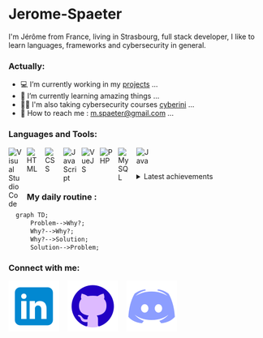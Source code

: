 # Jerome-Spaeter
I'm Jérôme from France, living in Strasbourg, full stack developer, I like to learn languages, frameworks and cybersecurity in general.


<!--
**Jerome-Spaeter/Jerome-Spaeter** is a ✨ _special_ ✨ repository because its `README.md` (this file) appears on your GitHub profile.
-->


### Actually:

- 💻 I’m currently working in my [projects][repositories] ...
- 🌱 I’m currently learning amazing things ...
- 🐱‍💻 I'm also taking cybersecurity courses [cyberini][cyberini] ...
- 📧 How to reach me : [m.spaeter@gmail.com][mail] ...


### Languages and Tools:

[<img align="left" alt="Visual Studio Code" width="26px" src="https://cdn.jsdelivr.net/gh/devicons/devicon/icons/vscode/vscode-original.svg" style="padding-right:10px;" />][VisualStudio]
[<img align="left" alt="HTML" width="26px" src="https://cdn.jsdelivr.net/gh/devicons/devicon/icons/html5/html5-original.svg" style="padding-right:10px;" />][HTML]
[<img align="left" alt="CSS" width="26px" src="https://cdn.jsdelivr.net/gh/devicons/devicon/icons/css3/css3-original.svg" style="padding-right:10px;" />][CSS]
[<img align="left" alt="JavaScript" width="26px" src="https://cdn.jsdelivr.net/gh/devicons/devicon/icons/javascript/javascript-original.svg" style="padding-right:10px;" />][JS]
[<img align="left" alt="VueJS" width="26px" src="https://cdn.jsdelivr.net/gh/devicons/devicon/icons/vuejs/vuejs-original.svg" style="padding-right:10px;" />][Vue.js]
[<img align="left" alt="PHP" width="26px" src="https://cdn.jsdelivr.net/gh/devicons/devicon/icons/php/php-original.svg" style="padding-right:10px;" />][php]
[<img align="left" alt="MySQL" width="26px" src="https://cdn.jsdelivr.net/gh/devicons/devicon/icons/mysql/mysql-original.svg" style="padding-right:10px;" />][SQL]
[<img align="left" alt="Java" width="26px" src="https://cdn.jsdelivr.net/gh/devicons/devicon/icons/java/java-original.svg" style="padding-right:10px;" />][Java]

</br></br>

<details>
  <summary>Latest achievements</summary>
  
<!-- BLOG-POST-LIST:START -->
- [I have obtained the title professional developer](https://www.linkedin.com/in/j%C3%A9r%C3%B4me-spaeter/details/education/1635510643986/single-media-viewer/)
- [I have obtained the Tosa CyberCitizen certification](https://www.tosa.org/EN/Index?param=cGdOc2MydUltNjYycVE0cEVsd1QwVWhoZFdKN3Q0ekpEbzR4VnRLeTZZbk5Ob0cySU1KTHdhTDNwUngrbFovRVhkSXQ1ZEVobWlPMnBLY0V6TFNwSEE9PTo6Ia7-rjUcUMnsFtxxUkni5Q)
</details>


### My daily routine :

```mermaid
  graph TD;
      Problem-->Why?;
      Why?-->Why?;
      Why?-->Solution;
      Solution-->Problem;
```

### Connect with me:


[![img_contact](./img/linkedin-debug.svg)](https://www.linkedin.com/in/Jérôme-spaeter/)
&nbsp;&nbsp;
[![img_contact](./img/github.svg)](https://github.com/Jerome-Spaeter)
&nbsp;&nbsp;
[![img_contact](./img/discord.svg)](https://discord.com/OoutLaaaw#3182)
&nbsp;&nbsp;

</br>




[repositories]: https://github.com/Jerome-Spaeter?tab=repositories
[cyberini]: https://cyberini.com/
[VisualStudio]: https://code.visualstudio.com/
[HTML]: https://developer.mozilla.org/en-US/docs/Web/HTML
[CSS]: https://developer.mozilla.org/en-US/docs/Web/CSS
[JS]: https://developer.mozilla.org/en-US/docs/Web/JavaScript
[python]: https://www.python.org/
[Vue.js]: https://vuejs.org/
[php]: https://www.php.net/
[SQL]: https://developer.mozilla.org/en-US/docs/Glossary/SQL
[Java]: https://dev.java/
[mail]: mailto:m.spaeter@gmail.com?subject=Hello&body=Message
